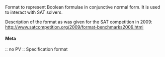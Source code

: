 Format to represent Boolean formulae in conjunctive normal form. It is used to interact with SAT solvers.

Description of the format as was given for the SAT competition in 2009: http://www.satcompetition.org/2009/format-benchmarks2009.html

#### Meta
:: no PV
:: Specification format